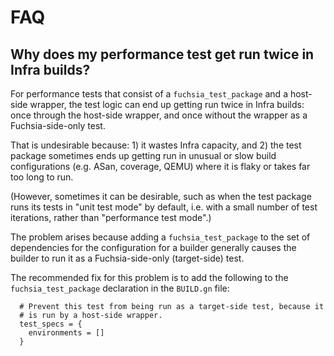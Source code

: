 # FAQ

## Why does my performance test get run twice in Infra builds?

For performance tests that consist of a `fuchsia_test_package` and a
host-side wrapper, the test logic can end up getting run twice in
Infra builds: once through the host-side wrapper, and once without the
wrapper as a Fuchsia-side-only test.

That is undesirable because: 1) it wastes Infra capacity, and 2) the
test package sometimes ends up getting run in unusual or slow build
configurations (e.g. ASan, coverage, QEMU) where it is flaky or takes
far too long to run.

(However, sometimes it can be desirable, such as when the test package
runs its tests in "unit test mode" by default, i.e. with a small
number of test iterations, rather than "performance test mode".)

The problem arises because adding a `fuchsia_test_package` to the set
of dependencies for the configuration for a builder generally causes
the builder to run it as a Fuchsia-side-only (target-side) test.

The recommended fix for this problem is to add the following to the
`fuchsia_test_package` declaration in the `BUILD.gn` file:

```gn
  # Prevent this test from being run as a target-side test, because it
  # is run by a host-side wrapper.
  test_specs = {
    environments = []
  }
```
